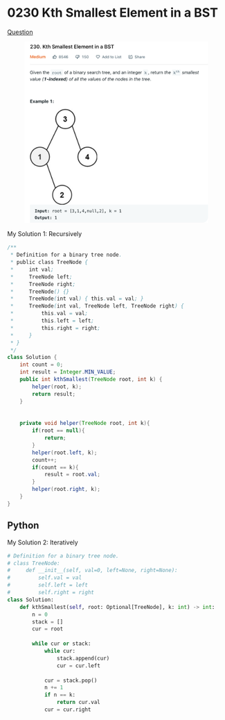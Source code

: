 # 0230 Kth Smallest Element in a BST

[Question](https://leetcode.com/problems/kth-smallest-element-in-a-bst/)

<figure><img src="../.gitbook/assets/image (1) (2) (2) (1).png" alt=""><figcaption></figcaption></figure>



My Solution 1: Recursively

```java
/**
 * Definition for a binary tree node.
 * public class TreeNode {
 *     int val;
 *     TreeNode left;
 *     TreeNode right;
 *     TreeNode() {}
 *     TreeNode(int val) { this.val = val; }
 *     TreeNode(int val, TreeNode left, TreeNode right) {
 *         this.val = val;
 *         this.left = left;
 *         this.right = right;
 *     }
 * }
 */
class Solution {
    int count = 0;
    int result = Integer.MIN_VALUE;
    public int kthSmallest(TreeNode root, int k) {
        helper(root, k);
        return result;
    }
    
    
    private void helper(TreeNode root, int k){
        if(root == null){
            return;
        }
        helper(root.left, k);
        count++;
        if(count == k){
            result = root.val;
        }
        helper(root.right, k);
    }
}
```



## Python

My Solution 2: Iteratively

```python
# Definition for a binary tree node.
# class TreeNode:
#     def __init__(self, val=0, left=None, right=None):
#         self.val = val
#         self.left = left
#         self.right = right
class Solution:
    def kthSmallest(self, root: Optional[TreeNode], k: int) -> int:
        n = 0
        stack = []
        cur = root

        while cur or stack:
            while cur:
                stack.append(cur)
                cur = cur.left
            
            cur = stack.pop()
            n += 1
            if n == k:
                return cur.val
            cur = cur.right

```

